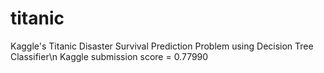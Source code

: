 # titanic
Kaggle's Titanic Disaster Survival Prediction Problem using Decision Tree Classifier\n
Kaggle submission score = 0.77990
